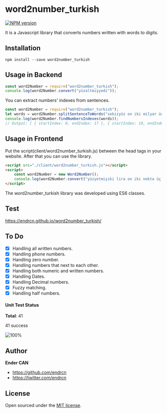 # word2number_turkish

[![NPM version](https://img.shields.io/npm/v/word2number_turkish.svg)](https://www.npmjs.com/package/word2number_turkish)

It is a Javascript library that converts numbers written with words to digits.

## Installation

```
npm install --save word2number_turkish
```

## Usage in Backend

```js
const word2Number = require("word2number_turkish");
console.log(word2Number.convert("yüzaltmışyedi"));
```

You can extract numbers' indexes from sentences.

```js
const word2Number = require("word2number_turkish");
let words = word2Number.splitSentenceToWords("sekizyüz on iki milyar üç yüz kırk dört milyon beşyüz yetmişikibin dörtyüz bir lira otuz iki kuruş");
console.log(word2Number.findNumbersIndexes(words));
// Output: [ { startIndex: 0, endIndex: 17 }, { startIndex: 19, endIndex: 20 } ]
```

## Usage in Frontend

Put the script(client/word2number_turkish.js) between the head tags in your website. After that you can use the library.

```html
<script src="./client/word2number_turkish.js"></script>
<script>
    const word2Number = new Word2Number();
    console.log(word2Number.convert("yüzyetmişiki lira on iki nokta üç kuruş"));
</script>
```

The word2number_turkish library was developed using ES6 classes.

## Test

https://endrcn.github.io/word2number_turkish/

## To Do

- [x] Handling all written numbers.
- [x] Handling phone numbers.
- [x] Handling zero number.
- [x] Handling numbers that next to each other.
- [x] Handling both numeric and written numbers.
- [x] Handling Dates.
- [x] Handling Decimal numbers.
- [x] Fuzzy matching.
- [x] Handling half numbers.

#### Unit Test Status

**Total**: 41

41 success

![100%](https://progress-bar.dev/100)

## Author

**Ender CAN**

- <https://github.com/endrcn>
- <https://twitter.com/endrcn>

## License

Open sourced under the [MIT license](LICENSE).
